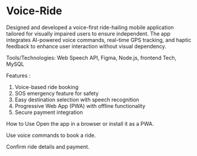 # Voice-Ride
Designed and developed a voice-first ride-hailing mobile application tailored for visually impaired users to ensure independent. The app integrates AI-powered voice commands, real-time GPS tracking, and haptic feedback to enhance user interaction without visual dependency.


Tools/Technologies: Web Speech API, Figma, Node.js, frontend Tech, MySQL

Features :
1. Voice-based ride booking
2. SOS emergency feature for safety 
3. Easy destination selection with speech recognition 
4. Progressive Web App (PWA) with offline functionality 
5. Secure payment integration

How to Use Open the app in a browser or install it as a PWA.

Use voice commands to book a ride.

Confirm ride details and payment.
